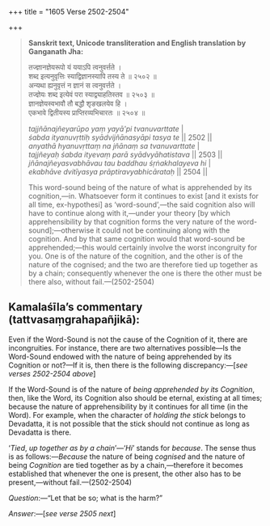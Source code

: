 +++
title = "1605 Verse 2502-2504"

+++
> **Sanskrit text, Unicode transliteration and English translation by Ganganath Jha:** 
>
> तज्ज्ञानज्ञेयरूपो यं ययाऽपि त्वनुवर्त्तते ।  
> शब्द इत्यनुवृत्तिः स्याद्विज्ञानस्यापि तस्य ते ॥ २५०२ ॥  
> अन्यथा ह्यनुवृत्तं न ज्ञानं स त्वनुवर्त्तते ।  
> तज्ज्ञेयः शब्द इत्येवं परा स्याद्व्याहतिस्तव ॥ २५०३ ॥  
> ज्ञानज्ञेयस्वभावौ तौ बद्धौ शृङखलयेव हि ।  
> एकभावे द्वितीयस्य प्राप्तिरव्यभिचारतः ॥ २५०४ ॥ 
>
> *tajjñānajñeyarūpo yaṃ yayā'pi tvanuvarttate* \|  
> *śabda ityanuvṛttiḥ syādvijñānasyāpi tasya te* \|\| 2502 \|\|  
> *anyathā hyanuvṛttaṃ na jñānaṃ sa tvanuvarttate* \|  
> *tajjñeyaḥ śabda ityevaṃ parā syādvyāhatistava* \|\| 2503 \|\|  
> *jñānajñeyasvabhāvau tau baddhau śṛṅakhalayeva hi* \|  
> *ekabhāve dvitīyasya prāptiravyabhicārataḥ* \|\| 2504 \|\| 
>
> This word-sound being of the nature of what is apprehended by its cognition,—in. Whatsoever form it continues to exist [and it exists for all time, ex-hypothesi] as ‘word-sound’,—the said cognition also will have to continue along with it,—under your theory [by which apprehensibility by that cognition forms the very nature of the word-sound];—otherwise it could not be continuing along with the cognition. And by that same cognition would that word-sound be apprehended;—this would certainly involve the worst incongruity for you. One is of the nature of the cognition, and the other is of the nature of the cognised; and the two are therefore tied up together as by a chain; consequently whenever the one is there the other must be there also, without fail.—(2502-2504)



## Kamalaśīla’s commentary (tattvasaṃgrahapañjikā):

Even if the Word-Sound is not the cause of the Cognition of it, there are incongruities. For instance, there are two alternatives possible—Is the Word-Sound endowed with the nature of being apprehended by its Cognition or not?—If it is, then there is the following discrepancy:—[*see verses 2502-2504 above*]

If the Word-Sound is of the nature of *being apprehended by its Cognition*, then, like the Word, its Cognition also should be eternal, existing at all times; because the nature of apprehensibility by it continues for all time (in the Word). For example, when the character of *holding the stick* belongs to Devadatta, it is not possible that the stick should not continue as long as Devadatta is there.

‘*Tied*, *up together as by a chain*’—‘*Hi*’ stands for *because*. The sense thus is as follows:—*Because* the nature of being *cognised* and the nature of being *Cognition* are tied together as by a chain,—therefore it becomes established that whenever the one is present, the other also has to be present,—without fail.—(2502-2504)

*Question*:—“Let that be so; what is the harm?”

*Answer*:—[*see verse 2505 next*]


